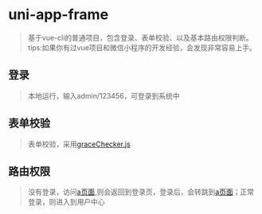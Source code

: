 # uni-app-frame
> 基于vue-cli的普通项目，包含登录、表单校验、以及基本路由权限判断。
tips:如果你有过vue项目和微信小程序的开发经验，会发现非常容易上手。

## 登录
> 本地运行，输入admin/123456，可登录到系统中

## 表单校验
> 表单校验，采用[graceChecker.js](https://ext.dcloud.net.cn/plugin?id=383)

## 路由权限
> 没有登录，访问[a页面](http://localhost:8080/#/pages/person/person),则会返回到登录页，登录后，会转跳到[a页面](http://localhost:8080/#/pages/person/person)；正常登录，则进入到用户中心